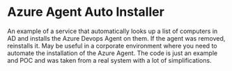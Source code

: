 # Azure Agent Auto Installer

An example of a service that automatically looks up a list of computers in AD and installs the Azure Devops Agent on them. If the agent was removed, reinstalls it. May be useful in a corporate environment where you need to automate the installation of the Azure Agent. The code is just an example and POC and was taken from a real system with a lot of simplifications.
